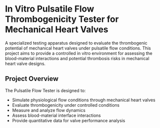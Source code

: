 # In Vitro Pulsatile Flow Thrombogenicity Tester for Mechanical Heart Valves

A specialized testing apparatus designed to evaluate the thrombogenic potential of mechanical heart valves under pulsatile flow conditions. This project aims to provide a controlled in vitro environment for assessing the blood-material interactions and potential thrombosis risks in mechanical heart valve designs.

## Project Overview

The Pulsatile Flow Tester is designed to:

- Simulate physiological flow conditions through mechanical heart valves
- Evaluate thrombogenicity under controlled conditions
- Measure and analyze flow dynamics
- Assess blood-material interface interactions
- Provide quantitative data for valve performance analysis
